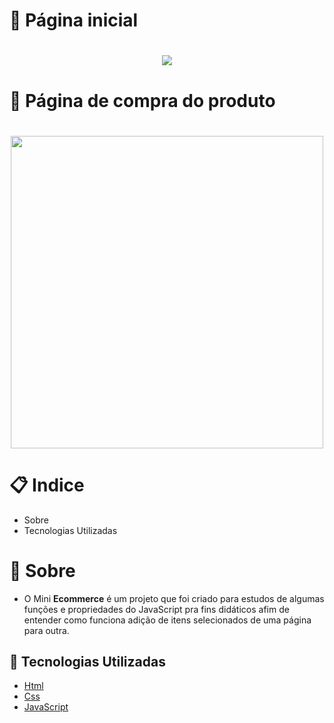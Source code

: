 # 🎫 Página inicial

<h1 align="center">
<img src="./images/img-readme/miniEc.jpg">
</h1>

# 🎫 Página de compra do produto

<h1  align="center">
<img src="./images/img-readme/miniEc2.jpg" width="500px">
</h1>

# 📋 Indice

- Sobre
- Tecnologias Utilizadas

# 📜 Sobre

- O Mini **Ecommerce** é um projeto que foi criado para estudos de algumas funções e propriedades do JavaScript pra fins didáticos afim de entender como funciona adição de itens selecionados de uma página para outra.

## 🚀 Tecnologias Utilizadas

- [Html](https://developer.mozilla.org/pt-BR/docs/Web/HTML)
- [Css](https://developer.mozilla.org/pt-BR/docs/Web/CSS)
- [JavaScript](https://developer.mozilla.org/pt-BR/docs/Web/JavaScript)
